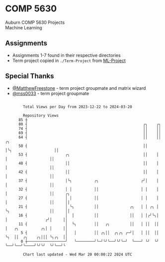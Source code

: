 # COMP 5630
Auburn COMP 5630 Projects  
Machine Learning

## Assignments
- Assignments 1-7 found in their respective directories
- Term project copied in `./Term-Project` from [ML-Project](https://github.com/wumphlett/ML-Project)

## Special Thanks
- [@MatthewFreestone](https://github.com/MatthewFreestone) - term project groupmate and matrix wizard
- [@mss0033](https://github.com/mss0033) - term project groupmate

```

        Total Views per Day from 2023-12-22 to 2024-03-20

        Repository Views
      85 ┼
      80 ┤                                                    ╭╮    ╭╮
      74 ┤                                                    ││    ││
      69 ┤                                                    ││    ││
      64 ┤                                                    ││    ││                    ╭╮
      58 ┤                                                    ││    │╰╮                   ││
      53 ┤                 ╭╮                                 ││    │ │                   ││
      48 ┤                 ││                                 ││    │ │                   ││
      42 ┤                 ││                                 ││    │ │                   ││
      37 ┤                 │╰╮          ╭╮                   ╭╯│    │ │                   ││
      32 ┤                 │ │          ││                   │ │    │ │                   ││     ╭╮
      27 ┤                 │ │          ││                   │ │    │ │                   ││     ││
      21 ┤                 │ ╰╮         ││              ╭╮   │ │ ╭╮ │ ╰╮                  ││     ││
      16 ┤                 │  │         ││              ││   │ │╭╯╰╮│  │                 ╭╯│     ││
      11 ┤                 │  ╰╮        ││   ╭╮         ││   │ ││  ││  │   ╭╮          ╭╮│ │     ││
       5 ┤                 │   │        ││ ╭╮││  ╭╮╭╮ ╭─╯│   │ ││  ││  ╰╮  ││  ╭╮    ╭╮│││ ╰╮╭╮  ││
       0 ┼─────────────────╯   ╰────────╯╰─╯╰╯╰──╯╰╯╰─╯  ╰───╯ ╰╯  ╰╯   ╰──╯╰──╯╰────╯╰╯╰╯  ╰╯╰──╯╰

        Chart last updated - Wed Mar 20 00:00:22 2024 UTC
        
```

